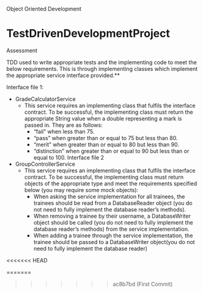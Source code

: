 Object Oriented Development
# TestDrivenDevelopmentProject

Assessment

TDD used to write appropriate tests and the implementing code to meet the below requirements. This is through  implementing classes which implement the appropriate service interface provided.**


Interface file 1:
* GradeCalculatorService
    * This service requires an implementing class that fulfils the interface contract. To be successful, the implementing class must return the appropriate String value when a double representing a mark is passed in. They are as follows:
        * “fail” when less than 75.
        * “pass” when greater than or equal to 75 but less than 80.
        * “merit” when greater than or equal to 80 but less than 90.
        * “distinction” when greater than or equal to 90 but less than or equal to 100.
    Interface file 2
* GroupControllerService
    * This service requires an implementing class that fulfils the interface contract. To be successful, the implementing class must return objects of the appropriate type and meet the requirements specified below (you may require some mock objects):
        * When asking the service implementation for all trainees, the trainees should be read from a DatabaseReader object (you do not need to fully implement the database reader’s methods).
        * When removing a trainee by their username, a DatabaseWriter object should be called (you do not need to fully implement the database reader’s methods) from the service implementation.
        * When adding a trainee through the service implementation, the trainee should be passed to a DatabaseWriter object(you do not need to fully implement the database reader)


   

<<<<<<< HEAD

=======
>>>>>>> ac8b7bd (First Commit)
